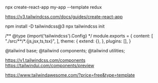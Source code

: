 npx create-react-app my-app --template redux

https://v3.tailwindcss.com/docs/guides/create-react-app

npm install -D tailwindcss@3
npx tailwindcss init

/** @type {import('tailwindcss').Config} \*/
module.exports = {
content: [
"./src/**/\*.{js,jsx,ts,tsx}",
],
theme: {
extend: {},
},
plugins: [],
}

@tailwind base;
@tailwind components;
@tailwind utilities;

https://v1.tailwindcss.com/components
https://tailwindui.com/components/preview

https://www.tailwindawesome.com/?price=free&type=template
